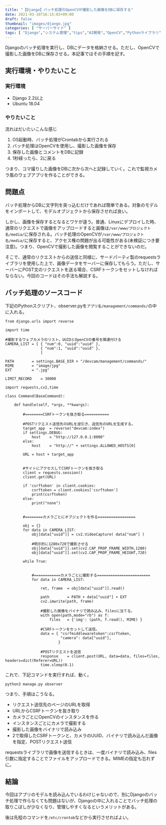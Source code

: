 ```yaml
---
title: "【Django】バッチ処理のOpenCVが撮影した画像をDBに保存する"
date: 2021-03-16T16:15:03+09:00
draft: false
thumbnail: "images/django.jpg"
categories: [ "サーバーサイド" ]
tags: [ "Django","システム管理","tips","AI開発","OpenCV","Pythonライブラリ" ]
---
```


Djangoのバッチ処理を実行し、DBにデータを格納させる。ただし、OpenCVで撮影した画像をDBに保存させる。本記事ではその手順を記す。

## 実行環境・やりたいこと

### 実行環境

- Django 2.2以上
- Ubuntu 18.04

### やりたいこと

流れはだいたいこんな感じ

1. OS起動時、バッチ処理がCrontabから実行される
1. バッチ処理はOpenCVを使用し、撮影した画像を保存
1. 保存した画像とコメントをDBに記録
1. 1秒経ったら、2に戻る

つまり、コマ撮りした画像をDBに次から次へと記録していく。これで監視カメラ風のウェブアプリを作ることができる。

## 問題点

バッチ処理からDBに文字列を突っ込むだけであれば簡単である。対象のモデルをインポートして、モデルオブジェクトから保存させれば良い。

しかし、画像を保存するとなるとワケが違う。普通、Linuxにデプロイした時、通常のリクエストで画像をアップロードすると画像は`/var/www/プロジェクト名/media/`に保存される。バッチ処理のOpenCVが`/var/www/プロジェクト名/media/`に保存すると、アクセス権の問題が出る可能性がある(未検証につき要注意)。つまり、OpenCVで撮影した画像を閲覧することができないのだ。

そこで、通常のリクエストからの送信と同様に、サードパーティ製のrequestsライブラリを使用した上で、画像データをサーバーに保存してもらう。ただし、サーバーにPOST文のリクエストを送る場合、CSRFトークンをセットしなければならない。今回のコードはその手法も解説する。

## バッチ処理のソースコード


下記のPythonスクリプト、observer.pyを`アプリ名/management/commands/`の中に入れる。

    from django.urls import reverse
    
    import time
    
    #撮影するウェブカメラのリスト。UUIDとOpenCVの番号を関連付ける
    CAMERA_LIST = [ { "num":0, "uuid":"uuid" },
                    { "num":1, "uuid":"uuid" },
                    ]
        
    PATH        = settings.BASE_DIR + "/devcam/management/commands/"
    MIME        = "image/jpg"
    EXT         = ".jpg"
    
    LIMIT_RECORD    = 30000
    
    import requests,cv2,time
    
    class Command(BaseCommand):
    
        def handle(self, *args, **kwargs):
    
            #========CSRFトークンを抜き取る===========
    
            #POSTリクエスト送信先のURLを逆引き、送信先のURLを生成する。
            target_app  = reverse("devcam:index")
            if settings.DEBUG:
                host    = "http://127.0.0.1:8000"
            else:
                host    = "http://" + settings.ALLOWED_HOSTS[0]
    
            URL = host + target_app
    
        
            #サイトにアクセスしてCSRFトークンを抜き取る
            client = requests.session()
            client.get(URL)
        
            if 'csrftoken' in client.cookies:
                csrftoken = client.cookies['csrftoken']
                print(csrftoken)
            else:
                print("none")
    
    
            #========カメラごとにオブジェクトを作る=================
    
            obj = {}
            for data in CAMERA_LIST:
                obj[data["uuid"]] = cv2.VideoCapture( data["num"] )
    
                #明示的に1280x720で撮影させる
                obj[data["uuid"]].set(cv2.CAP_PROP_FRAME_WIDTH,1280)
                obj[data["uuid"]].set(cv2.CAP_PROP_FRAME_HEIGHT,720)
    
            while True:
    
        
                #============カメラごとに撮影する========================
                for data in CAMERA_LIST:
    
                    ret, frame  = obj[data["uuid"]].read()
    
                    path        = PATH + data["uuid"] + EXT
                    cv2.imwrite(path, frame) 
    
                    #撮影した画像をバイナリで読み込み、filesに当てる。
                    with open(path,mode="rb") as f:
                        files   = {'img': (path, f.read(), MIME) }
    
                    #CSRFトークンをセットして送信。
                    data = { "csrfmiddlewaretoken":csrftoken,
                             "camera": data["uuid"],
                            }
    
                    #POSTリクエストを送信
                    response    = client.post(URL, data=data, files=files, headers=dict(Referer=URL))
                    time.sleep(0.1) 

これで、下記コマンドを実行すれば、動く。

    python3 manage.py observer


つまり、手順はこうなる。

- リクエスト送信先のページのURLを取得
- URLからCSRFトークンを抜き取り
- カメラごとにOpenCVのインスタンスを作る
- インスタンスごとにカメラで撮影する
- 撮影した画像をバイナリで読み込み
- 2で取得したCSRFトークンと、カメラのUUID、バイナリで読み込んだ画像を指定、POSTリクエスト送信

requestsライブラリで画像を送信するときは、一度バイナリで読み込み、files引数に指定することでファイルをアップロードできる。MIMEの指定も忘れずに。

## 結論

今回はアプリのモデルを読み込んでいるわけじゃないので、別にDjangoのバッチ処理で作らなくても問題はないが、Djangoの中に入れることでバッチ処理の取りこぼしが少なくなり、管理しやすくなるというメリットがある。

後は先程のコマンドを`/etc/crontab`などから実行させればよい。

